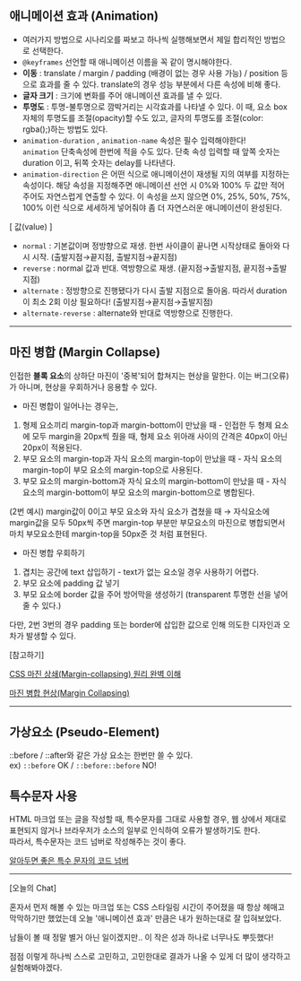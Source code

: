 ## 애니메이션 효과 (Animation)

- 여러가지 방법으로 시나리오를 짜보고 하나씩 실행해보면서 제일 합리적인 방법으로 선택한다.
- `@keyframes` 선언할 때 애니메이션 이름을 꼭 같이 명시해야한다.
- **이동** : translate / margin / padding (배경이 없는 경우 사용 가능) / position 등으로 효과를 줄 수 있다. 
translate의 경우 성능 부분에서 다른 속성에 비해 좋다.
- **글자 크기** : 크기에 변화를 주어 애니메이션 효과를 낼 수 있다.
- **투명도** : 투명-불투명으로 깜박거리는 시각효과를 나타낼 수 있다. 이 때, 요소 box 자체의 투명도를 조절(opacity)할 수도 있고, 글자의 투명도를 조절(color: rgba();)하는 방법도 있다.
- `animation-duration` , `animation-name` 속성은 필수 입력해야한다!  
`animation` 단축속성에 한번에 적을 수도 있다. 단축 속성 입력할 때 앞쪽 숫자는 duration 이고, 뒤쪽 숫자는 delay를 나타낸다.
- `animation-direction` 은 어떤 식으로 애니메이션이 재생될 지의 여부를 지정하는 속성이다.
해당 속성을 지정해주면 애니메이션 선언 시 0%와 100% 두 값만 적어주어도 자연스럽게 연출할 수 있다.  이 속성을 쓰지 않으면 0%, 25%, 50%, 75%, 100% 이런 식으로 세세하게 넣어줘야 좀 더 자연스러운 애니메이션이 완성된다.  

[ 값(value) ] 
- `normal` : 기본값이며 정방향으로 재생. 한번 사이클이 끝나면 시작상태로 돌아와 다시 시작. (출발지점→끝지점, 출발지점→끝지점)
- `reverse` : normal 값과 반대. 역방향으로 재생. (끝지점→출발지점, 끝지점→출발지점)
- `alternate` : 정방향으로 진행됐다가 다시 출발 지점으로 돌아옴. 따라서 duration이 최소 2회 이상 필요하다! (출발지점→끝지점→출발지점)
- `alternate-reverse` : alternate와 반대로 역방향으로 진행한다.

---

## 마진 병합 (Margin Collapse)

인접한 **블록 요소**의 상하단 마진이 '중복'되어 합쳐지는 현상을 말한다.  이는 버그(오류)가 아니며, 현상을 우회하거나 응용할 수 있다.

- 마진 병합이 일어나는 경우는,
1. 형제 요소끼리 margin-top과 margin-bottom이 만났을 때 - 인접한 두 형제 요소에 모두 margin을 20px씩 줬을 때, 형제 요소 위아래 사이의 간격은 40px이 아닌 20px이 적용된다.
2. 부모 요소의 margin-top과 자식 요소의 margin-top이 만났을 때 - 자식 요소의 margin-top이 부모 요소의 margin-top으로 사용된다.  
3. 부모 요소의 margin-bottom과 자식 요소의 margin-bottom이 만났을 때 - 자식 요소의 margin-bottom이 부모 요소의 margin-bottom으로 병합된다.
  
  (2번 예시) margin값이 0이고 부모 요소와 자식 요소가 겹쳤을 때 → 자식요소에 margin값을 모두 50px씩 주면 margin-top 부분만 부모요소의 마진으로 병합되면서 마치 부모요소한테 margin-top을 50px준 것 처럼 표현된다.
- 마진 병합 우회하기
1. 겹치는 공간에 text 삽입하기 - text가 없는 요소일 경우 사용하기 어렵다.
2. 부모 요소에 padding 값 넣기
3. 부모 요소에 border 값을 주어 방어막을 생성하기 (transparent 투명한 선을 넣어줄 수 있다.)   
  
다만, 2번 3번의 경우 padding 또는 border에 삽입한 값으로 인해 의도한 디자인과 오차가 발생할 수 있다.

[참고하기]

[CSS 마진 상쇄(Margin-collapsing) 원리 완벽 이해](https://velog.io/@raram2/CSS-%EB%A7%88%EC%A7%84-%EC%83%81%EC%87%84Margin-collapsing-%EC%9B%90%EB%A6%AC-%EC%99%84%EB%B2%BD-%EC%9D%B4%ED%95%B4)

[마진 병합 현상(Margin Collapsing)](https://velog.io/@ursr0706/%EB%A7%88%EC%A7%84margin)

---

## 가상요소 (Pseudo-Element)

::before / ::after와 같은 가상 요소는 한번만 쓸 수 있다.  
  ex) `::before` OK / `::before::before` NO!

## 특수문자 사용

HTML 마크업 또는 글을 작성할 때, 특수문자를 그대로 사용할 경우, 웹 상에서 제대로 표현되지 않거나 브라우저가 소스의 일부로 인식하여 오류가 발생하기도 한다.  
따라서, 특수문자는 코드 넘버로 작성해주는 것이 좋다.

[알아두면 좋은 특수 문자의 코드 넘버](https://www.notion.so/0c385cd410084bba95a931efc923b9dc)

---

[오늘의 Chat]

혼자서 먼저 해볼 수 있는 마크업 또는 CSS 스타일링 시간이 주어졌을 때 항상 헤매고 막막하기만 했었는데 오늘 '애니메이션 효과' 만큼은 내가 원하는대로 잘 입혀보았다.

남들이 볼 때 정말 별거 아닌 일이겠지만.. 이 작은 성과 하나로 너무나도 뿌듯했다!

점점 이렇게 하나씩 스스로 고민하고, 고민한대로 결과가 나올 수 있게 더 많이 생각하고 실험해봐야겠다.